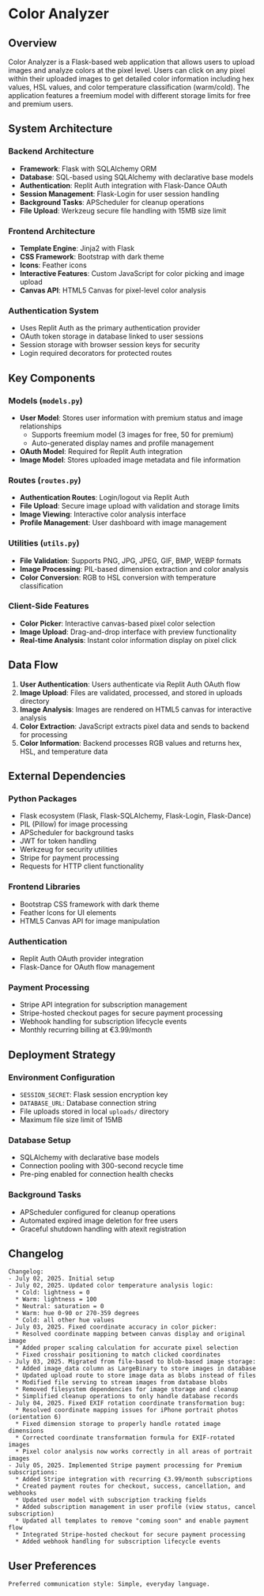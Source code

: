 # Color Analyzer

## Overview

Color Analyzer is a Flask-based web application that allows users to upload images and analyze colors at the pixel level. Users can click on any pixel within their uploaded images to get detailed color information including hex values, HSL values, and color temperature classification (warm/cold). The application features a freemium model with different storage limits for free and premium users.

## System Architecture

### Backend Architecture
- **Framework**: Flask with SQLAlchemy ORM
- **Database**: SQL-based using SQLAlchemy with declarative base models
- **Authentication**: Replit Auth integration with Flask-Dance OAuth
- **Session Management**: Flask-Login for user session handling
- **Background Tasks**: APScheduler for cleanup operations
- **File Upload**: Werkzeug secure file handling with 15MB size limit

### Frontend Architecture
- **Template Engine**: Jinja2 with Flask
- **CSS Framework**: Bootstrap with dark theme
- **Icons**: Feather icons
- **Interactive Features**: Custom JavaScript for color picking and image upload
- **Canvas API**: HTML5 Canvas for pixel-level color analysis

### Authentication System
- Uses Replit Auth as the primary authentication provider
- OAuth token storage in database linked to user sessions
- Session storage with browser session keys for security
- Login required decorators for protected routes

## Key Components

### Models (`models.py`)
- **User Model**: Stores user information with premium status and image relationships
  - Supports freemium model (3 images for free, 50 for premium)
  - Auto-generated display names and profile management
- **OAuth Model**: Required for Replit Auth integration
- **Image Model**: Stores uploaded image metadata and file information

### Routes (`routes.py`)
- **Authentication Routes**: Login/logout via Replit Auth
- **File Upload**: Secure image upload with validation and storage limits
- **Image Viewing**: Interactive color analysis interface
- **Profile Management**: User dashboard with image management

### Utilities (`utils.py`)
- **File Validation**: Supports PNG, JPG, JPEG, GIF, BMP, WEBP formats
- **Image Processing**: PIL-based dimension extraction and color analysis
- **Color Conversion**: RGB to HSL conversion with temperature classification

### Client-Side Features
- **Color Picker**: Interactive canvas-based pixel color selection
- **Image Upload**: Drag-and-drop interface with preview functionality
- **Real-time Analysis**: Instant color information display on pixel click

## Data Flow

1. **User Authentication**: Users authenticate via Replit Auth OAuth flow
2. **Image Upload**: Files are validated, processed, and stored in uploads directory
3. **Image Analysis**: Images are rendered on HTML5 canvas for interactive analysis
4. **Color Extraction**: JavaScript extracts pixel data and sends to backend for processing
5. **Color Information**: Backend processes RGB values and returns hex, HSL, and temperature data

## External Dependencies

### Python Packages
- Flask ecosystem (Flask, Flask-SQLAlchemy, Flask-Login, Flask-Dance)
- PIL (Pillow) for image processing
- APScheduler for background tasks
- JWT for token handling
- Werkzeug for security utilities
- Stripe for payment processing
- Requests for HTTP client functionality

### Frontend Libraries
- Bootstrap CSS framework with dark theme
- Feather Icons for UI elements
- HTML5 Canvas API for image manipulation

### Authentication
- Replit Auth OAuth provider integration
- Flask-Dance for OAuth flow management

### Payment Processing
- Stripe API integration for subscription management
- Stripe-hosted checkout pages for secure payment processing
- Webhook handling for subscription lifecycle events
- Monthly recurring billing at €3.99/month

## Deployment Strategy

### Environment Configuration
- `SESSION_SECRET`: Flask session encryption key
- `DATABASE_URL`: Database connection string
- File uploads stored in local `uploads/` directory
- Maximum file size limit of 15MB

### Database Setup
- SQLAlchemy with declarative base models
- Connection pooling with 300-second recycle time
- Pre-ping enabled for connection health checks

### Background Tasks
- APScheduler configured for cleanup operations
- Automated expired image deletion for free users
- Graceful shutdown handling with atexit registration

## Changelog
```
Changelog:
- July 02, 2025. Initial setup
- July 02, 2025. Updated color temperature analysis logic:
  * Cold: lightness = 0
  * Warm: lightness = 100  
  * Neutral: saturation = 0
  * Warm: hue 0-90 or 270-359 degrees
  * Cold: all other hue values
- July 03, 2025. Fixed coordinate accuracy in color picker:
  * Resolved coordinate mapping between canvas display and original image
  * Added proper scaling calculation for accurate pixel selection
  * Fixed crosshair positioning to match clicked coordinates
- July 03, 2025. Migrated from file-based to blob-based image storage:
  * Added image_data column as LargeBinary to store images in database
  * Updated upload route to store image data as blobs instead of files
  * Modified file serving to stream images from database blobs
  * Removed filesystem dependencies for image storage and cleanup
  * Simplified cleanup operations to only handle database records
- July 04, 2025. Fixed EXIF rotation coordinate transformation bug:
  * Resolved coordinate mapping issues for iPhone portrait photos (orientation 6)
  * Fixed dimension storage to properly handle rotated image dimensions
  * Corrected coordinate transformation formula for EXIF-rotated images
  * Pixel color analysis now works correctly in all areas of portrait images
- July 05, 2025. Implemented Stripe payment processing for Premium subscriptions:
  * Added Stripe integration with recurring €3.99/month subscriptions
  * Created payment routes for checkout, success, cancellation, and webhooks
  * Updated user model with subscription tracking fields
  * Added subscription management in user profile (view status, cancel subscription)
  * Updated all templates to remove "coming soon" and enable payment flow
  * Integrated Stripe-hosted checkout for secure payment processing
  * Added webhook handling for subscription lifecycle events
```

## User Preferences

```
Preferred communication style: Simple, everyday language.
```